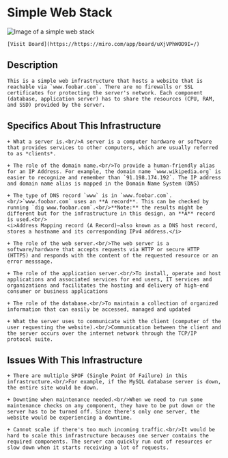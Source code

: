 # Simple Web Stack

![Image of a simple web stack](0-simple_web_stack.jpg)

	[Visit Board](https://https://miro.com/app/board/uXjVPhWOD9I=/)

## Description

	This is a simple web infrastructure that hosts a website that is reachable via `www.foobar.com`. There are no firewalls or SSL certificates for protecting the server's network. Each component (database, application server) has to share the resources (CPU, RAM, and SSD) provided by the server.

## Specifics About This Infrastructure

	+ What a server is.<br/>A server is a computer hardware or software that provides services to other computers, which are usually referred to as *clients*.

	+ The role of the domain name.<br/>To provide a human-friendly alias for an IP Address. For example, the domain name `www.wikipedia.org` is easier to recognize and remember than `91.198.174.192`. The IP address and domain name alias is mapped in the Domain Name System (DNS)

	+ The type of DNS record `www` is in `www.foobar.com`.<br/>`www.foobar.com` uses an **A record**. This can be checked by running `dig www.foobar.com`.<br/>**Note:** the results might be different but for the infrastructure in this design, an **A** record is used.<br/>
	<i>Address Mapping record (A Record)—also known as a DNS host record, stores a hostname and its corresponding IPv4 address.</i>

	+ The role of the web server.<br/>The web server is a software/hardware that accepts requests via HTTP or secure HTTP (HTTPS) and responds with the content of the requested resource or an error messsage.

	+ The role of the application server.<br/>To install, operate and host applications and associated services for end users, IT services and organizations and facilitates the hosting and delivery of high-end consumer or business applications

	+ The role of the database.<br/>To maintain a collection of organized information that can easily be accessed, managed and updated

	+ What the server uses to communicate with the client (computer of the user requesting the website).<br/>Communication between the client and the server occurs over the internet network through the TCP/IP protocol suite.

## Issues With This Infrastructure

	+ There are multiple SPOF (Single Point Of Failure) in this infrastructure.<br/>For example, if the MySQL database server is down, the entire site would be down.

	+ Downtime when maintenance needed.<br/>When we need to run some maintenance checks on any component, they have to be put down or the server has to be turned off. Since there's only one server, the website would be experiencing a downtime.

	+ Cannot scale if there's too much incoming traffic.<br/>It would be hard to scale this infrastructure becauses one server contains the required components. The server can quickly run out of resources or slow down when it starts receiving a lot of requests.
